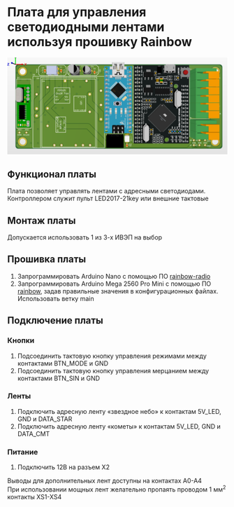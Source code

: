 # Плата для управления светодиодными лентами используя прошивку Rainbow

![board picture](board.PNG)
## Функционал платы
Плата позволяет управлять лентами с адресными светодиодами. Контроллером служит пульт LED2017-21key или внешние тактовые
## Монтаж платы
Допускается использовать 1 из 3-х ИВЭП на выбор
## Прошивка платы
1. Запрограммировать Arduino Nano с помощью ПО [rainbow-radio](https://not-there-yet)
2. Запрограммировать Arduino Mega 2560 Pro Mini с помощью ПО [rainbow](https://github.com/fatum2996/rainbow), задав правильные значения в конфигурационных файлах. Использовать ветку main
## Подключение платы
### Кнопки
1. Подсоединить тактовую кнопку управления режимами между контактами BTN\_MODE и GND 
2. Подсоединить тактовую кнопку управления мерцанием между контактами BTN\_SIN и GND
### Ленты
1. Подключить адресную ленту «звездное небо» к контактам 5V\_LED, GND и DATA\_STAR 
2. Подключить адресную ленту «кометы» к контактам 5V\_LED, GND и DATA\_CMT
### Питание
1. Подключить 12В на разъем X2

Выводы для дополнительных лент доступны на контактах A0-A4<br />
При использовании мощных лент желательно пропаять проводом 1 мм<sup>2</sup> контакты XS1-XS4
